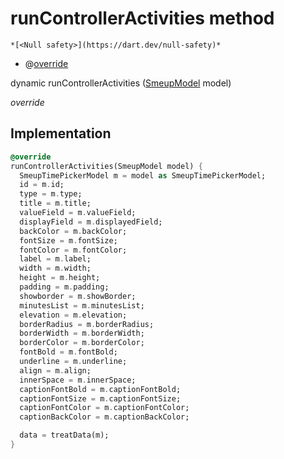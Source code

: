 


# runControllerActivities method




    *[<Null safety>](https://dart.dev/null-safety)*



- @[override](https://api.flutter.dev/flutter/dart-core/override-constant.html)

dynamic runControllerActivities
([SmeupModel](../../smeup_models_widgets_smeup_model/SmeupModel-class.md) model)

_override_






## Implementation

```dart
@override
runControllerActivities(SmeupModel model) {
  SmeupTimePickerModel m = model as SmeupTimePickerModel;
  id = m.id;
  type = m.type;
  title = m.title;
  valueField = m.valueField;
  displayField = m.displayedField;
  backColor = m.backColor;
  fontSize = m.fontSize;
  fontColor = m.fontColor;
  label = m.label;
  width = m.width;
  height = m.height;
  padding = m.padding;
  showborder = m.showBorder;
  minutesList = m.minutesList;
  elevation = m.elevation;
  borderRadius = m.borderRadius;
  borderWidth = m.borderWidth;
  borderColor = m.borderColor;
  fontBold = m.fontBold;
  underline = m.underline;
  align = m.align;
  innerSpace = m.innerSpace;
  captionFontBold = m.captionFontBold;
  captionFontSize = m.captionFontSize;
  captionFontColor = m.captionFontColor;
  captionBackColor = m.captionBackColor;

  data = treatData(m);
}
```







